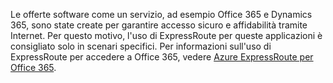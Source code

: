 Le offerte software come un servizio, ad esempio Office 365 e Dynamics 365, sono state create per garantire accesso sicuro e affidabilità tramite Internet. Per questo motivo, l'uso di ExpressRoute per queste applicazioni è consigliato solo in scenari specifici. Per informazioni sull'uso di ExpressRoute per accedere a Office 365, vedere [Azure ExpressRoute per Office 365](http://aka.ms/ExpressRouteOffice365).
